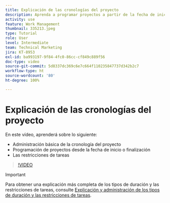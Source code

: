 ```yaml
---
title: Explicación de las cronologías del proyecto
description: Aprenda a programar proyectos a partir de la fecha de inicio o finalización. A continuación, aprenda cómo la duración, los predecesores y las restricciones de tareas afectan al plan de proyecto.
activity: use
feature: Work Management
thumbnail: 335213.jpeg
type: Tutorial
role: User
level: Intermediate
team: Technical Marketing
jira: KT-8953
exl-id: ba993197-9f84-4fc0-86cc-cf849c889f56
doc-type: video
source-git-commit: 5d8337dc369c6e7c664f110235847737d342b2c7
workflow-type: ht
source-wordcount: '80'
ht-degree: 100%

---
```


# Explicación de las cronologías del proyecto

En este vídeo, aprenderá sobre lo siguiente:

* Administración básica de la cronología del proyecto
* Programación de proyectos desde la fecha de inicio o finalización
* Las restricciones de tareas

>[!VIDEO](https://video.tv.adobe.com/v/335213/?quality=12&learn=on)

>[!IMPORTANT]
>
>Para obtener una explicación más completa de los tipos de duración y las restricciones de tareas, consulte [Explicación y administración de los tipos de duración y las restricciones de tareas](https://experienceleague.adobe.com/docs/workfront-learn/tutorials-workfront/manage-work/intermediate-projects/understand-and-manage-duration-types-and-task-constraints.html?lang=es).
